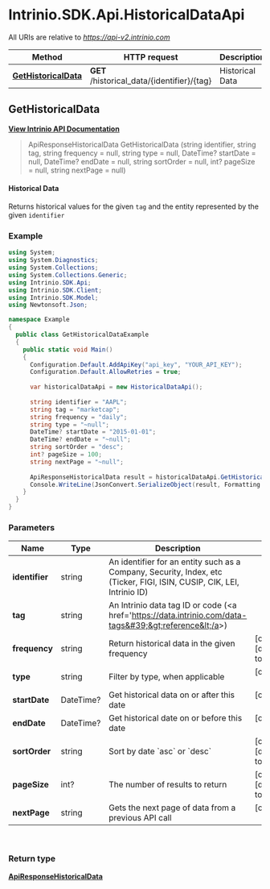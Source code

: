 # Intrinio.SDK.Api.HistoricalDataApi

All URIs are relative to *https://api-v2.intrinio.com*

Method | HTTP request | Description
------------- | ------------- | -------------
[**GetHistoricalData**](HistoricalDataApi.md#gethistoricaldata) | **GET** /historical_data/{identifier}/{tag} | Historical Data



[//]: # (START_OPERATION)

[//]: # (CLASS:Intrinio.SDK.Api.HistoricalDataApi)

[//]: # (METHOD:GetHistoricalData)

[//]: # (RETURN_TYPE:Intrinio.SDK.Model.ApiResponseHistoricalData)

[//]: # (RETURN_TYPE_KIND:object)

[//]: # (RETURN_TYPE_DOC:ApiResponseHistoricalData.md)

[//]: # (OPERATION:GetHistoricalData_v2)

[//]: # (ENDPOINT:/historical_data/{identifier}/{tag})

[//]: # (DOCUMENT_LINK:HistoricalDataApi.md#gethistoricaldata)

<a name="gethistoricaldata"></a>
## **GetHistoricalData**

[**View Intrinio API Documentation**](https://docs.intrinio.com/documentation/csharp/GetHistoricalData_v2)

[//]: # (START_OVERVIEW)

> ApiResponseHistoricalData GetHistoricalData (string identifier, string tag, string frequency = null, string type = null, DateTime? startDate = null, DateTime? endDate = null, string sortOrder = null, int? pageSize = null, string nextPage = null)

#### Historical Data

Returns historical values for the given `tag` and the entity represented by the given `identifier`

[//]: # (END_OVERVIEW)

### Example

[//]: # (START_CODE_EXAMPLE)

```csharp
using System;
using System.Diagnostics;
using System.Collections;
using System.Collections.Generic;
using Intrinio.SDK.Api;
using Intrinio.SDK.Client;
using Intrinio.SDK.Model;
using Newtonsoft.Json;

namespace Example
{
  public class GetHistoricalDataExample
  {
    public static void Main()
    {
      Configuration.Default.AddApiKey("api_key", "YOUR_API_KEY");
      Configuration.Default.AllowRetries = true;
      
      var historicalDataApi = new HistoricalDataApi();
      
      string identifier = "AAPL";
      string tag = "marketcap";
      string frequency = "daily";
      string type = "~null";
      DateTime? startDate = "2015-01-01";
      DateTime? endDate = "~null";
      string sortOrder = "desc";
      int? pageSize = 100;
      string nextPage = "~null";
      
      ApiResponseHistoricalData result = historicalDataApi.GetHistoricalData(identifier, tag, frequency, type, startDate, endDate, sortOrder, pageSize, nextPage);
      Console.WriteLine(JsonConvert.SerializeObject(result, Formatting.Indented));
    }
  }
}
```

[//]: # (END_CODE_EXAMPLE)

### Parameters

[//]: # (START_PARAMETERS)


Name | Type | Description  | Notes
------------- | ------------- | ------------- | -------------
 **identifier** | string| An identifier for an entity such as a Company, Security, Index, etc (Ticker, FIGI, ISIN, CUSIP, CIK, LEI, Intrinio ID) |  &nbsp;
 **tag** | string| An Intrinio data tag ID or code (&lt;a href&#x3D;&#39;https://data.intrinio.com/data-tags&#39;&gt;reference&lt;/a&gt;) |  &nbsp;
 **frequency** | string| Return historical data in the given frequency | [optional] [default to daily] &nbsp;
 **type** | string| Filter by type, when applicable | [optional]  &nbsp;
 **startDate** | DateTime?| Get historical data on or after this date | [optional]  &nbsp;
 **endDate** | DateTime?| Get historical date on or before this date | [optional]  &nbsp;
 **sortOrder** | string| Sort by date &#x60;asc&#x60; or &#x60;desc&#x60; | [optional] [default to desc] &nbsp;
 **pageSize** | int?| The number of results to return | [optional] [default to 100] &nbsp;
 **nextPage** | string| Gets the next page of data from a previous API call | [optional]  &nbsp;
<br/>

[//]: # (END_PARAMETERS)

### Return type

[**ApiResponseHistoricalData**](ApiResponseHistoricalData.md)

[//]: # (END_OPERATION)

